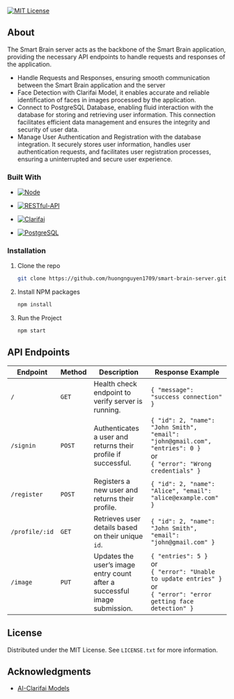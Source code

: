 [![MIT License][license-shield]][license-url]

## About

The Smart Brain server acts as the backbone of the Smart Brain application, providing the necessary API endpoints to handle requests and responses of the application.

- Handle Requests and Responses, ensuring smooth communication between the Smart Brain application and the server
- Face Detection with Clarifai Model, it enables accurate and reliable identification of faces in images processed by the application.
- Connect to PostgreSQL Database, enabling fluid interaction with the database for storing and retrieving user information. This connection facilitates efficient data management and ensures the integrity and security of user data.
- Manage User Authentication and Registration with the database integration. It securely stores user information, handles user authentication requests, and facilitates user registration processes, ensuring a uninterrupted and secure user experience.

### Built With

- [![Node][Node.js]][Node-url]

- [![RESTful-API][RESTful-API.com]][RESTful-API-url]

- [![Clarifai][Clarifai.com]][Clarifai-url]

- [![PostgreSQL][PostgreSQL.org]][PostgreSQL-url]

### Installation

1. Clone the repo
   ```sh
   git clone https://github.com/huongnguyen1709/smart-brain-server.git
   ```
2. Install NPM packages
   ```sh
   npm install
   ```
3. Run the Project
   ```sh
   npm start
   ```

## API Endpoints

| **Endpoint**   | **Method** | **Description**                                                           | **Response Example**                                                                                                                 |
| -------------- | ---------- | ------------------------------------------------------------------------- | ------------------------------------------------------------------------------------------------------------------------------------ |
| `/`            | `GET`      | Health check endpoint to verify server is running.                        | `{ "message": "success connection" }`                                                                                                |
| `/signin`      | `POST`     | Authenticates a user and returns their profile if successful.             | `{ "id": 2, "name": "John Smith", "email": "john@gmail.com", "entries": 0 }` <br> or <br> `{ "error": "Wrong credentials" }`         |
| `/register`    | `POST`     | Registers a new user and returns their profile.                           | `{ "id": 2, "name": "Alice", "email": "alice@example.com" }`                                                                         |
| `/profile/:id` | `GET`      | Retrieves user details based on their unique `id`.                        | `{ "id": 2, "name": "John Smith", "email": "john@gmail.com" }`                                                                       |
| `/image`       | `PUT`      | Updates the user’s image entry count after a successful image submission. | `{ "entries": 5 }` <br> or <br> `{ "error": "Unable to update entries" }` <br> or <br> `{ "error": "error getting face detection" }` |

<!-- LICENSE -->

## License

Distributed under the MIT License. See `LICENSE.txt` for more information.

<!-- ACKNOWLEDGMENTS -->

## Acknowledgments

- [AI-Clarifai Models](https://clarifai.com/clarifai/models)

<!-- MARKDOWN LINKS & IMAGES -->

[license-shield]: https://img.shields.io/badge/license-MIT-blue?style=for-the-badge
[license-url]: https://github.com/othneildrew/Best-README-Template/blob/master/LICENSE.txt
[Node.js]: https://img.shields.io/badge/Node-20232A?style=for-the-badge&logo=nodedotjs
[Node-url]: https://nodejs.org/en
[RESTful-API.com]: https://img.shields.io/badge/RESTful%20API-20232A?style=for-the-badge
[RESTful-API-url]: https://konghq.com/learning-center/api-gateway/what-is-restful-api
[Clarifai.com]: https://img.shields.io/badge/AI--Clarifai%20Model-20232A?style=for-the-badge&logo=clarifai&logoColor=blue
[Clarifai-url]: https://clarifai.com/clarifai/models
[PostgreSQL.org]: https://img.shields.io/badge/PostgreSQL-20232A?style=for-the-badge&logo=postgresql&logoColor=green
[PostgreSQL-url]: https://www.postgresql.org/
